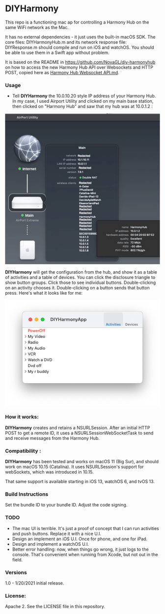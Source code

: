 # DIYHarmony

This repo is a functioning mac ap for controlling a Harmony Hub on the same WiFi network as the Mac.

It has no external dependencies - it just uses the built-in macOS SDK. The core files: DIYHarmonyHub.m and its network
response  file: DIYResponse.m should compile and run on iOS and watchOS. You should be able to use them in
a Swift app without problem.

It is based on the README in https://github.com/NovaGL/diy-harmonyhub on how to access the new Harmony
Hub API over Websockets and HTTP POST, copied here as [Harmony Hub Websocket API.md](Harmony%20Hub%20Websocket%20API.md).

### Usage

* Tell **DIYHarmony** the 10.0.10.20 style IP address of your Harmony Hub. In my case, I used Airport Utility and clicked on my main base station, then clicked on "Harmony Hub" and saw that my hub was at 10.0.1.2 :

![Airport](readmeimages/router.png)

**DIYHarmony** will get the configuration from the hub, and show it as a table of activities and a table of devices. You can click the disclosure triangle to show button groups. Click those to see individual buttons. Double-clicking on an activity chooses it. Double-clicking on a button sends that button press. Here's what it looks like for me:

![DIYHarmony](readmeimages/app.png)


### How it works:

**DIYHarmony** creates and retains a NSURLSession. After an initial HTTP POST to get a remote ID, it uses a
NSURLSessionWebSocketTask to send and receive messages from the Harmony Hub.

### Compatibility : 

**DIYHarmony** has been tested and works on macOS 11 (Big Sur), and should work on macOS 10.15 (Catalina).
It uses NSURLSession's support for webSockets, which was introduced in 10.15.

That same support is available starting in iOS 13, watchOS 6, and tvOS 13.

### Build Instructions

Set the bundle ID to your bundle ID. Adjust the code signing.

### TODO

* The mac UI is terrible. It's just a proof of concept that I can run activities and push buttons. Replace it with a nice U.I.
* Design an implement an iOS U.I. Once for phone, and one for iPad.
* Design and implement a watchOS U.I.
* Better error handling: now, when things go wrong, it just logs to the console. That's convenient when running from
Xcode, but not out in the field.



### Versions

1.0 - 1/20/2021 initial release.

### License: 

Apache 2. See the LICENSE file in this repository.

